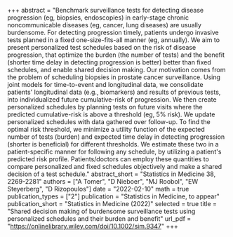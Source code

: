 +++
abstract = "Benchmark surveillance tests for detecting disease progression (eg, biopsies, endoscopies) in early-stage chronic noncommunicable diseases (eg, cancer, lung diseases) are usually burdensome. For detecting progression timely, patients undergo invasive tests planned in a fixed one-size-fits-all manner (eg, annually). We aim to present personalized test schedules based on the risk of disease progression, that optimize the burden (the number of tests) and the benefit (shorter time delay in detecting progression is better) better than fixed schedules, and enable shared decision making. Our motivation comes from the problem of scheduling biopsies in prostate cancer surveillance. Using joint models for time-to-event and longitudinal data, we consolidate patients' longitudinal data (e.g., biomarkers) and results of previous tests, into individualized future cumulative-risk of progression. We then create personalized schedules by planning tests on future visits where the predicted cumulative-risk is above a threshold (eg, 5% risk). We update personalized schedules with data gathered over follow-up. To find the optimal risk threshold, we minimize a utility function of the expected number of tests (burden) and expected time delay in detecting progression (shorter is beneficial) for different thresholds. We estimate these two in a patient-specific manner for following any schedule, by utilizing a patient's predicted risk profile. Patients/doctors can employ these quantities to compare personalized and fixed schedules objectively and make a shared decision of a test schedule."
abstract_short = "Statistics in Medicine 38, 2269-2281"
authors = ["A Tomer", "D Nieboer", "MJ Roobol", "EW Steyerberg", "D Rizopoulos"]
date = "2022-02-10"
math = true
publication_types = ["2"]
publication = "Statistics in Medicine, to appear"
publication_short = "Statistics in Medicine (2022)"
selected = true
title = "Shared decision making of burdensome surveillance tests using personalized schedules and their burden and benefit"
url_pdf = "https://onlinelibrary.wiley.com/doi/10.1002/sim.9347"
+++